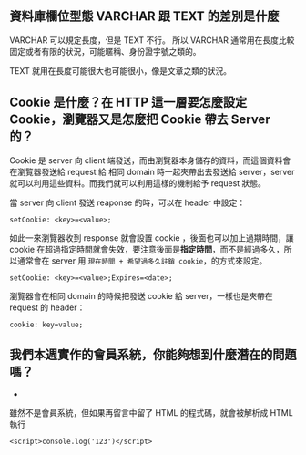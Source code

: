 ## 資料庫欄位型態 VARCHAR 跟 TEXT 的差別是什麼
VARCHAR 可以規定長度，但是 TEXT 不行。
所以 VARCHAR 通常用在長度比較固定或者有限的狀況，可能暱稱、身份證字號之類的。

TEXT 就用在長度可能很大也可能很小，像是文章之類的狀況。


## Cookie 是什麼？在 HTTP 這一層要怎麼設定 Cookie，瀏覽器又是怎麼把 Cookie 帶去 Server 的？

Cookie 是 server 向 client 端發送，而由瀏覽器本身儲存的資料，而這個資料會在瀏覽器發送給 request 給 相同 domain 時一起夾帶出去發送給 server，server 就可以利用這些資料。而我們就可以利用這樣的機制給予 request 狀態。

當 server 向 client 發送 reaponse 的時，可以在 header 中設定：

```
setCookie: <key>=<value>;
```

如此一來瀏覽器收到 response 就會設置 cookie ，後面也可以加上過期時間，讓 cookie 在超過指定時間就會失效，要注意後面是**指定時間**，而不是經過多久，所以通常會在 server 用 `現在時間 + 希望過多久註銷 cookie`，的方式來設定。

```
setCookie: <key>=<value>;Expires=<date>;
```

瀏覽器會在相同 domain 的時候把發送 cookie 給 server，一樣也是夾帶在 request 的 header：

```
cookie: key=value; 
```


## 我們本週實作的會員系統，你能夠想到什麼潛在的問題嗎？
- 
雖然不是會員系統，但如果再留言中留了 HTML 的程式碼，就會被解析成 HTML 執行
```JS
<script>console.log('123')</script>
```
